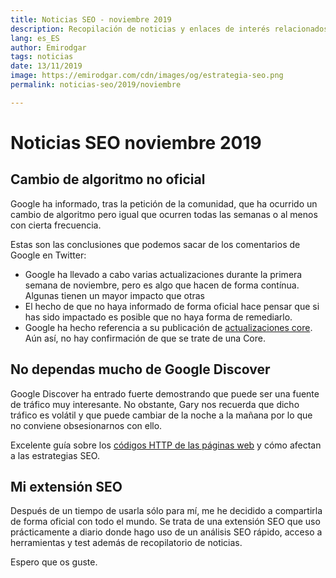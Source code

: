 ```yaml
---
title: Noticias SEO - noviembre 2019
description: Recopilación de noticias y enlaces de interés relacionados con el SEO y Marketing digital
lang: es_ES
author: Emirodgar
tags: noticias
date: 13/11/2019
image: https://emirodgar.com/cdn/images/og/estrategia-seo.png
permalink: noticias-seo/2019/noviembre

---
```


# Noticias SEO noviembre 2019

## Cambio de algoritmo no oficial

Google ha informado, tras la petición de la comunidad, que ha ocurrido un cambio de algoritmo pero igual que ocurren todas las semanas o al menos con cierta frecuencia. 

<amp-twitter 
  width="375"
  height="472"
  layout="responsive"
  data-tweetid="1194365014703923200">
</amp-twitter>


Estas son las conclusiones que podemos sacar de los comentarios de Google en Twitter:


 -   Google ha llevado a cabo varias actualizaciones durante la primera semana de noviembre, pero es algo que hacen de forma contínua. Algunas tienen un mayor impacto que otras
 -   El hecho de que no haya informado de forma oficial hace pensar que si has sido impactado es posible que no haya forma de remediarlo.
 -   Google ha hecho referencia a su publicación de [actualizaciones core](https://webmasters.googleblog.com/2019/08/core-updates.html). Aún así, no hay confirmación de que se trate de una Core.

## No dependas mucho de Google Discover

Google Discover ha entrado fuerte demostrando que puede ser una fuente de tráfico muy interesante. No obstante, Gary nos recuerda que dicho tráfico es volátil y que puede cambiar de la noche a la mañana por lo que no conviene obsesionarnos con ello.

<amp-twitter 
  width="375"
  height="472"
  layout="responsive"
  data-tweetid="1192906838804582400">
</amp-twitter>

Excelente guía sobre los [códigos HTTP de las páginas web](https://www.contentkingapp.com/academy/http-status-codes/) y cómo afectan a las estrategias SEO.

## Mi extensión SEO

Después de un tiempo de usarla sólo para mí, me he decidido a compartirla de forma oficial con todo el mundo. Se trata de una extensión SEO que uso prácticamente a diario donde hago uso de un análisis SEO rápido, acceso a herramientas y test además de recopilatorio de noticias.

<amp-twitter 
  width="375"
  height="472"
  layout="responsive"
  data-tweetid="1187022113590382598">
</amp-twitter>

Espero que os guste.
<!--stackedit_data:
eyJoaXN0b3J5IjpbMTg1NTUyMzQ4LC0xOTYzOTkyODExLDMxMz
c1NzkwMywxMjY2Nzc2MjU1LDE1MDI3OTUwNThdfQ==
-->